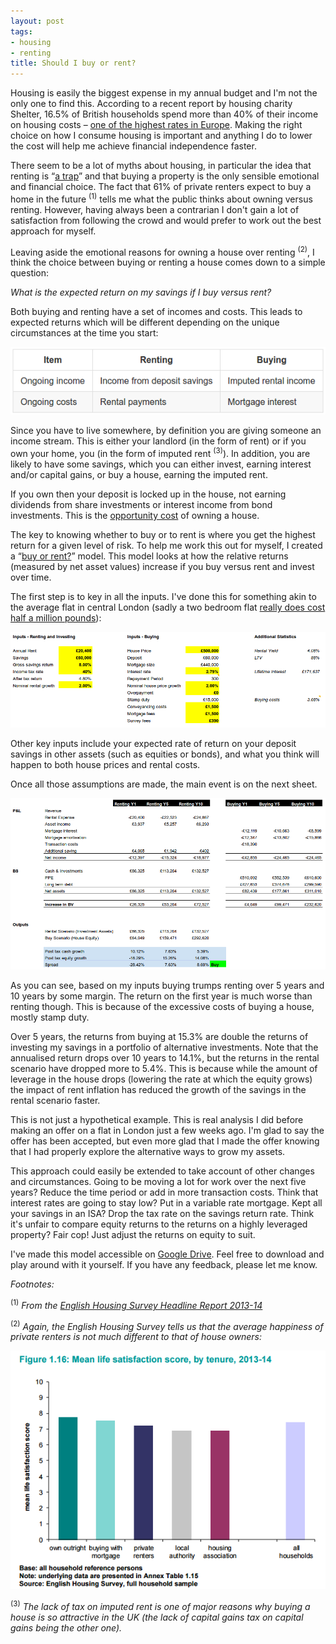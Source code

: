 ```yaml
---
layout: post
tags:
- housing
- renting
title: Should I buy or rent?
---
```


Housing is easily the biggest expense in my annual budget and I'm not the only one to find this.  According to a recent report by housing charity Shelter, 16.5% of British households spend more than 40% of their income on housing costs – [one of the highest rates in Europe](http://www.theguardian.com/money/2012/jul/19/uk-housing-costs-third-highest).  Making the right choice on how I consume housing is important and anything I do to lower the cost will help me achieve financial independence faster.

There seem to be a lot of myths about housing, in particular the idea that renting is “[a trap](http://england.shelter.org.uk/news/september_2016/sky-high_housing_costs_leave_five_million_stuck_in_the_rent-trap)” and that buying a property is the only sensible emotional and financial choice.  The fact that 61% of private renters expect to buy a home in the future <sup>(1)</sup> tells me what the public thinks about owning versus renting.  However, having always been a contrarian I don't gain a lot of satisfaction from following the crowd and would prefer to work out the best approach for myself.

Leaving aside the emotional reasons for owning a house over renting <sup>(2)</sup>, I think the choice between buying or renting a house comes down to a simple question:

_What is the expected return on my savings if I buy versus rent?_

Both buying and renting have a set of incomes and costs.  This leads to expected returns which will be different depending on the unique circumstances at the time you start:

![](/images/rentbuytable.png)

Since you have to live somewhere, by definition you are giving someone an income stream.  This is either your landlord (in the form of rent) or if you own your home, you (in the form of imputed rent <sup>(3)</sup>).  In addition, you are likely to have some savings, which you can either invest, earning interest and/or capital gains, or buy a house, earning the imputed rent.

If you own then your deposit is locked up in the house, not earning dividends from share investments or interest income from bond investments.  This is the [opportunity cost](http://en.wikipedia.org/wiki/Opportunity_cost) of owning a house.

The key to knowing whether to buy or to rent is where you get the highest return for a given level of risk.  To help me work this out for myself, I created a “[buy or rent?](https://docs.google.com/spreadsheets/d/1XQ1vZYCPgglKFiiR76NDc85sg3titEFju8jrsi6u8WQ/edit?usp=sharing)” model.  This model looks at how the relative returns (measured by net asset values) increase if you buy versus rent and invest over time.

The first step is to key in all the inputs.  I've done this for something akin to the average flat in central London (sadly a two bedroom flat [really does cost half a million pounds](http://www.londonpropertywatch.co.uk/s/ph?pc=LON&t=2b&c=p)):

![Key inputs to the model](/images/keyinputs.png)

Other key inputs include your expected rate of return on your deposit savings in other assets (such as equities or bonds), and what you think will happen to both house prices and rental costs.

Once all those assumptions are made, the main event is on the next sheet.

![The main event](/images/outputs.png)

As you can see, based on my inputs buying trumps renting over 5 years and 10 years by some margin.  The return on the first year is much worse than renting though.  This is because of the excessive costs of buying a house, mostly stamp duty.

Over 5 years, the returns from buying at 15.3% are double the returns of investing my savings in a portfolio of alternative investments.  Note that the annualised return drops over 10 years to 14.1%, but the returns in the rental scenario have dropped more to 5.4%.  This is because while the amount of leverage in the house drops (lowering the rate at which the equity grows) the impact of rent inflation has reduced the growth of the savings in the rental scenario faster.

This is not just a hypothetical example.  This is real analysis I did before making an offer on a flat in London just a few weeks ago.  I'm glad to say the offer has been accepted, but even more glad that I made the offer knowing that I had properly explore the alternative ways to grow my assets.

This approach could easily be extended to take account of other changes and circumstances.  Going to be moving a lot for work over the next five years?  Reduce the time period or add in more transaction costs.  Think that interest rates are going to stay low?  Put in a variable rate mortgage.  Kept all your savings in an ISA?  Drop the tax rate on the savings return rate.  Think it's unfair to compare equity returns to the returns on a highly leveraged property? Fair cop! Just adjust the returns on equity to suit.

I've made this model accessible on [Google Drive](https://docs.google.com/spreadsheets/d/1XQ1vZYCPgglKFiiR76NDc85sg3titEFju8jrsi6u8WQ/edit?usp=sharing).  Feel free to download and play around with it yourself.  If you have any feedback, please let me know.

_Footnotes:_

<sup>(1)</sup> _From the [English Housing Survey Headline Report 2013-14](https://www.gov.uk/government/uploads/system/uploads/attachment_data/file/406740/English_Housing_Survey_Headline_Report_2013-14.pdf)_

<sup>(2)</sup> _Again, the English Housing Survey tells us that the average happiness of private renters is not much different to that of house owners:_

![](/images/happinesshousing.png)

<sup>(3)</sup> _The lack of tax on imputed rent is one of major reasons why buying a house is so attractive in the UK (the lack of capital gains tax on capital gains being the other one)._
